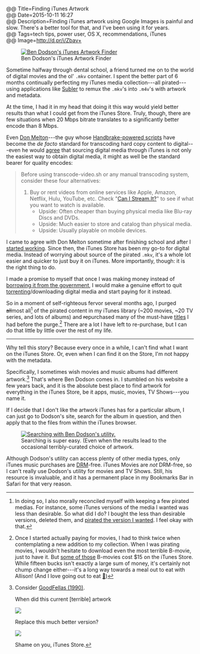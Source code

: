 @@ Title=Finding iTunes Artwork  
@@ Date=2015-10-11 16:27  
@@ Description=Finding iTunes artwork using Google Images is painful and slow. There's a better tool for that, and I've been using it for years.  
@@ Tags=tech tips, power user, OS X, recommendations, iTunes  
@@ Image=http://d.pr/i/Zbav+  

<figure>
	<a class="nohover" href="http://bendodson.com/code/itunes-artwork-finder/">
		<img class="screenshot" src="http://d.pr/i/Zbav+" alt="Ben Dodson's iTunes Artwork Finder">
	</a>
	<figcaption>Ben Dodson's iTunes Artwork Finder</figcaption>
</figure>

Sometime halfway through dental school, a friend turned me on to the world of digital movies and the ol' `.mkv` container. I spent the better part of 6 months continually perfecting my iTunes media collection---all pirated---using applications like [Subler][bitbucket] to remux the `.mkv`'s into `.m4v`'s with artwork and metadata.

At the time, I had it in my head that doing it this way would yield better results than what I could get from the iTunes Store. Truly, though, there are few situations when 20 Mbps bitrate translates to a  significantly better encode than 8 Mbps.

Even [Don Melton][twitter]---the guy whose [Handbrake-powered scripts][github] have become the *de facto* standard for transcoding hard copy content to digital---even he would [agree][github 2] that sourcing digital media through iTunes is not only the easiest way to obtain digital media, it might as well be the standard bearer for quality encodes:

<blockquote>

Before using transcode-video.sh or any manual transcoding system, consider these four alternatives:

1. Buy or rent videos from online services like Apple, Amazon, Netflix, Hulu, YouTube, etc. Check "[Can I Stream.It?][canistream]" to see if what you want to watch is available.
	* Upside: Often cheaper than buying physical media like Blu-ray Discs and DVDs.
	* Upside: Much easier to store and catalog than physical media.
	* Upside: Usually playable on mobile devices.

</blockquote>

I came to agree with Don Melton sometime after finishing school and after I [started working][twitter 2]. Since then, the iTunes Store has been my go-to for digital media. Instead of worrying about source of the pirated `.mkv`, it's a whole lot easier and quicker to just buy it on iTunes. More importantly, though: it is the right thing to do.

I made a promise to myself that once I was making money instead of [borrowing it from the government][myfedloan], I would make a genuine effort to quit [torrenting][transmissionbt]/downloading digital media and start paying for it instead.

So in a moment of self-righteous fervor several months ago, I purged <s>all</s>most all[^well] of the pirated content in my iTunes library (~200 movies, ~20 TV series, and lots of albums) and <s>re</s>purchased many of the must-have [titles][apple] I had before the purge.[^money] There are a lot I have left to re-purchase, but I can do that little by little over the rest of my life.

***

Why tell this story? Because every once in a while, I can't find what I want on the iTunes Store. Or, even when I can find it on the Store, I'm not happy with the metadata.

Specifically, I sometimes wish movies and music albums had different artwork.[^goodfellas] That's where Ben Dodson comes in. I stumbled on his website a few years back, and it is the absolute best place to find artwork for everything in the iTunes Store, be it apps, music, movies, TV Shows---you name it. 

If I decide that I don't like the artwork iTunes has for a particular album, I can just go to Dodson's site, search for the album in question, and then apply that to the files from within the iTunes browser.

<figure>
	<a class="nohover" href="http://d.pr/i/1eFbz+">
		<img class="screenshot" src="http://d.pr/i/1eFbz+" alt="Searching with Ben Dodson's utility.">
	</a>
	<figcaption>Searching is super easy. (Even when the results lead to the occasional terribly-curated choice of artwork.</figcaption>
</figure>

Although Dodson's utility can access plenty of other media types, only iTunes music purchases are [DRM][wikipedia]-free. iTunes Movies are *not* DRM-free, so I can't really use Dodson's utility for movies and TV Shows. Still, his resource is invaluable, and it has a permanent place in my Bookmarks Bar in Safari for that very reason.

[^goodfellas]: Consider [GoodFellas (1990)][apple].

	When did this current [terrible] artwork
	
	![][mzstatic]
	
	Replace this much better version?
	
	![][impawards]
	
	Shame on you, iTunes Store.
[^money]: Once I started actually paying for movies, I had to think twice when contemplating a new addition to my collection. When I was pirating movies, I wouldn't hesitate to download even the most terrible B-movie, just to have it. But [some of those][apple 2] B-movies cost $15 on the iTunes Store. While fifteen bucks isn't exactly a large sum of money, it's certainly not chump change either---it's a long way towards a meal out to eat with Allison! (And I love going out to eat [🍴][instagram])
[^well]: In doing so, I also morally reconciled myself with keeping a few pirated medias. For instance, some iTunes versions of the media I wanted was less than desirable. So what did I do? I bought the less than desirable versions, deleted them, and [pirated the version I wanted][theoveranalyzed]. I feel okay with that.
	
[apple]: https://itunes.apple.com/us/movie/goodfellas/id275463151?at=1l3vx9s
[apple 2]: https://itunes.apple.com/us/movie/the-fugitive/id282551004?at=1l3vx9s
[bitbucket]: https://bitbucket.org/galad87/subler/wiki/Home
[canistream]: http://www.canistream.it/
[github]: https://github.com/donmelton/video-transcoding-scripts
[github 2]: https://github.com/donmelton/video-transcoding-scripts#alternatives-to-transcoding-your-media
[impawards]: http://d.pr/i/1kHVX+
[instagram]: https://instagram.com/p/1ExLghwz2f/?taken-by=toniwonkanobi
[myfedloan]: http://www.myfedloan.org/
[mzstatic]: http://is5.mzstatic.com/image/thumb/Video1/v4/20/d4/5b/20d45bed-b098-f836-fd71-4b7390bcb451/pr_source.lsr/100000x100000-999.jpg
[theoveranalyzed]: http://www.theoveranalyzed.net/2015/5/14/this-is-the-best-version-of-star-wars-and-watching-it-is-a-crime
[transmissionbt]: https://www.transmissionbt.com/
[twitter]: http://twitter.com/donmelton
[twitter 2]: http://twitter.com/anthonycraigdds
[wikipedia]: https://en.wikipedia.org/wiki/Digital_rights_management